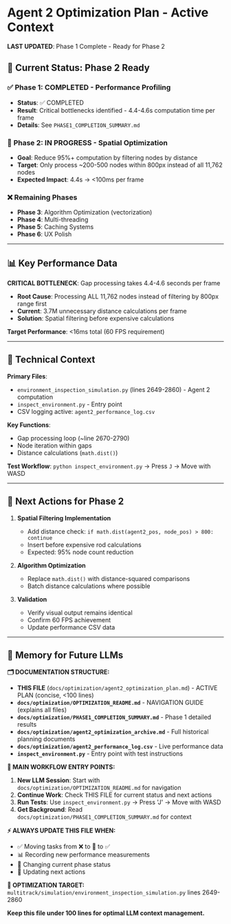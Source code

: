 # Agent 2 Optimization Plan - Active Context

**LAST UPDATED**: Phase 1 Complete - Ready for Phase 2

## 🎯 Current Status: Phase 2 Ready

### ✅ **Phase 1: COMPLETED** - Performance Profiling
- **Status**: ✅ COMPLETED
- **Result**: Critical bottlenecks identified - 4.4-4.6s computation time per frame
- **Details**: See `PHASE1_COMPLETION_SUMMARY.md`

### 🔄 **Phase 2: IN PROGRESS** - Spatial Optimization  
- **Goal**: Reduce 95%+ computation by filtering nodes by distance
- **Target**: Only process ~200-500 nodes within 800px instead of all 11,762 nodes
- **Expected Impact**: 4.4s → <100ms per frame

### ❌ **Remaining Phases**
- **Phase 3**: Algorithm Optimization (vectorization)
- **Phase 4**: Multi-threading  
- **Phase 5**: Caching Systems
- **Phase 6**: UX Polish

---

## 📊 Key Performance Data

**CRITICAL BOTTLENECK**: Gap processing takes 4.4-4.6 seconds per frame
- **Root Cause**: Processing ALL 11,762 nodes instead of filtering by 800px range first
- **Current**: 3.7M unnecessary distance calculations per frame
- **Solution**: Spatial filtering before expensive calculations

**Target Performance**: <16ms total (60 FPS requirement)

---

## 🔧 Technical Context

**Primary Files**:
- `environment_inspection_simulation.py` (lines 2649-2860) - Agent 2 computation
- `inspect_environment.py` - Entry point
- CSV logging active: `agent2_performance_log.csv`

**Key Functions**:
- Gap processing loop (~line 2670-2790)
- Node iteration within gaps 
- Distance calculations (`math.dist()`)

**Test Workflow**: `python inspect_environment.py` → Press `J` → Move with WASD

---

## 🚀 Next Actions for Phase 2

1. **Spatial Filtering Implementation**
   - Add distance check: `if math.dist(agent2_pos, node_pos) > 800: continue`
   - Insert before expensive rod calculations
   - Expected: 95% node count reduction

2. **Algorithm Optimization**
   - Replace `math.dist()` with distance-squared comparisons
   - Batch distance calculations where possible

3. **Validation**
   - Verify visual output remains identical
   - Confirm 60 FPS achievement
   - Update performance CSV data

---

## 📝 Memory for Future LLMs

**🗂️ DOCUMENTATION STRUCTURE:**
- **THIS FILE** (`docs/optimization/agent2_optimization_plan.md`) - ACTIVE PLAN (concise, <100 lines)
- **`docs/optimization/OPTIMIZATION_README.md`** - NAVIGATION GUIDE (explains all files)
- **`docs/optimization/PHASE1_COMPLETION_SUMMARY.md`** - Phase 1 detailed results
- **`docs/optimization/agent2_optimization_archive.md`** - Full historical planning documents
- **`docs/optimization/agent2_performance_log.csv`** - Live performance data
- **`inspect_environment.py`** - Entry point with test instructions

**📍 MAIN WORKFLOW ENTRY POINTS:**
1. **New LLM Session**: Start with `docs/optimization/OPTIMIZATION_README.md` for navigation
2. **Continue Work**: Check THIS FILE for current status and next actions
3. **Run Tests**: Use `inspect_environment.py` → Press 'J' → Move with WASD
4. **Get Background**: Read `docs/optimization/PHASE1_COMPLETION_SUMMARY.md` for context

**⚡ ALWAYS UPDATE THIS FILE WHEN:**
- ✅ Moving tasks from ❌ to 🔄 to ✅
- 📊 Recording new performance measurements  
- 🎯 Changing current phase status
- 🚀 Updating next actions

**🎯 OPTIMIZATION TARGET:** `multitrack/simulation/environment_inspection_simulation.py` lines 2649-2860

**Keep this file under 100 lines for optimal LLM context management.**
